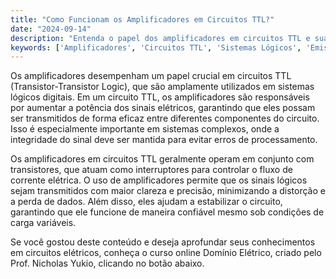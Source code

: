 ```yaml
---
title: "Como Funcionam os Amplificadores em Circuitos TTL?"
date: "2024-09-14"
description: "Entenda o papel dos amplificadores em circuitos TTL e sua importância em sistemas lógicos."
keywords: ['Amplificadores', 'Circuitos TTL', 'Sistemas Lógicos', 'Emissor', 'Trigger']
---
```


Os amplificadores desempenham um papel crucial em circuitos TTL (Transistor-Transistor Logic), que são amplamente utilizados em sistemas lógicos digitais. Em um circuito TTL, os amplificadores são responsáveis por aumentar a potência dos sinais elétricos, garantindo que eles possam ser transmitidos de forma eficaz entre diferentes componentes do circuito. Isso é especialmente importante em sistemas complexos, onde a integridade do sinal deve ser mantida para evitar erros de processamento.

Os amplificadores em circuitos TTL geralmente operam em conjunto com transistores, que atuam como interruptores para controlar o fluxo de corrente elétrica. O uso de amplificadores permite que os sinais lógicos sejam transmitidos com maior clareza e precisão, minimizando a distorção e a perda de dados. Além disso, eles ajudam a estabilizar o circuito, garantindo que ele funcione de maneira confiável mesmo sob condições de carga variáveis.

Se você gostou deste conteúdo e deseja aprofundar seus conhecimentos em circuitos elétricos, conheça o curso online Domínio Elétrico, criado pelo Prof. Nicholas Yukio, clicando no botão abaixo.